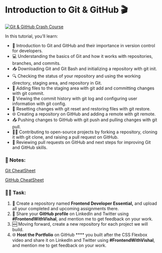 # Introduction to Git & GitHub 🎬

[![Git & GitHub Crash Course](http://img.youtube.com/vi/ng_3YZHnz8U/0.jpg)](http://www.youtube.com/watch?v=ng_3YZHnz8U)

In this tutorial, you’ll learn:

- 👋 Introduction to Git and GitHub and their importance in version control for developers.
- 💻 Understanding the basics of Git and how it works with repositories, branches, and commits.
- 📥 Downloading Git and Git Bash and initializing a repository with git init.
- 🔍 Checking the status of your repository and using the working directory, staging area, and repository in Git.
- 📝 Adding files to the staging area with git add and committing changes with git commit.
- 📜 Viewing the commit history with git log and configuring user information with git config.
- 🔄 Resetting changes with git reset and restoring files with git restore.
- 🌐 Creating a repository on GitHub and adding a remote with git remote.
- 📤 Pushing changes to GitHub with git push and pulling changes with git pull.
- 👨‍💻 Contributing to open-source projects by forking a repository, cloning it with git clone, and raising a pull request on GitHub.
- 👀 Reviewing pull requests on GitHub and next steps for improving Git and GitHub skills.


### 📝 Notes:

[Git CheatSheet](https://github.com/Vishal-raj-1/Frontend-Development-Essentials/blob/main/CheatSheets/Git-Cheatsheet.md)

[GitHub CheatSheet](https://github.com/Vishal-raj-1/Frontend-Development-Essentials/blob/main/CheatSheets/GitHub-Cheatsheet.md)

### **📌🔨 Task:**

1. 📂 Create a repository named **Frontend Developer Essential,** and upload all your completed and upcoming assignments there.
2. 📣 Share your **GitHub profile** on LinkedIn and Twitter using **#FrontendWithVishal**, and mention me to get feedback on your work.
3. 🆕 Moving forward, create a new repository for each project we will build.
4. 🌐 **Host the Portfolio** on GitHub **** you built after the CSS Flexbox video and share it on LinkedIn and Twitter using **#FrontendWithVishal**, and mention me to get feedback on your work.